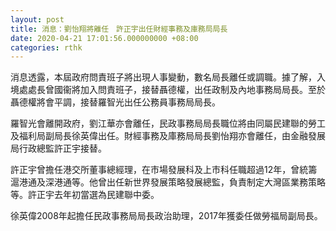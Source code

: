 ```yaml
---
layout: post
title: 消息：劉怡翔將離任　許正宇出任財經事務及庫務局局長
date: 2020-04-21 17:01:56.000000000 +08:00
categories: rthk
---
```


消息透露，本屆政府問責班子將出現人事變動，數名局長離任或調職。據了解，入境處處長曾國衞將加入問責班子，接替聶德權，出任政制及內地事務局局長。至於聶德權將會平調，接替羅智光出任公務員事務局局長。

羅智光會離開政府，劉江華亦會離任，民政事務局局長職位將由同屬民建聯的勞工及福利局副局長徐英偉出任。財經事務及庫務局局長劉怡翔亦會離任，由金融發展局行政總監許正宇接替。

許正宇曾擔任港交所董事總經理，在市場發展科及上市科任職超過12年，曾統籌滬港通及深港通等。他曾出任新世界發展策略發展總監，負責制定大灣區業務策略等。許正宇去年初當選為民建聯中委。

徐英偉2008年起擔任民政事務局局長政治助理，2017年獲委任做勞福局副局長。
